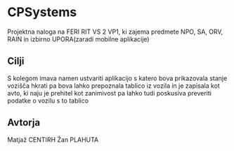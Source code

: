 # CPSystems
Projektna naloga na FERI RIT VS 2 VP1, ki zajema predmete NPO, SA, ORV, RAIN in izbirno UPORA(zaradi mobilne aplikacije)

## Cilji
S kolegom imava namen ustvariti aplikacijo s katero bova prikazovala stanje vozišča hkrati pa bova lahko prepoznala tablico iz vozila in je zapisala kot avto, ki naju je prehitel kot zanimivost pa lahko tudi poskusiva preveriti podatke o vozilu s to tablico

## Avtorja
Matjaž CENTIRH
Žan PLAHUTA
